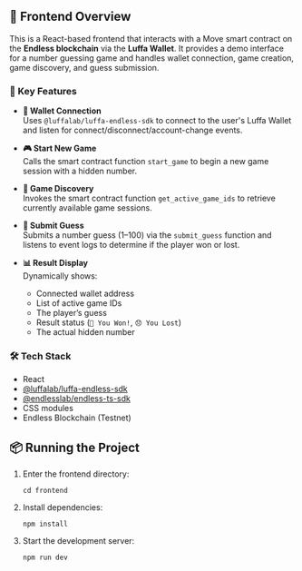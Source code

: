 ## 🧩 Frontend Overview

This is a React-based frontend that interacts with a Move smart contract on the **Endless blockchain** via the **Luffa Wallet**. It provides a demo interface for a number guessing game and handles wallet connection, game creation, game discovery, and guess submission.

### 🔧 Key Features

- **🔗 Wallet Connection**  
  Uses `@luffalab/luffa-endless-sdk` to connect to the user's Luffa Wallet and listen for connect/disconnect/account-change events.

- **🎮 Start New Game**  
  Calls the smart contract function `start_game` to begin a new game session with a hidden number.

- **📡 Game Discovery**  
  Invokes the smart contract function `get_active_game_ids` to retrieve currently available game sessions.

- **🎯 Submit Guess**  
  Submits a number guess (1–100) via the `submit_guess` function and listens to event logs to determine if the player won or lost.

- **📊 Result Display**  
  Dynamically shows:
  - Connected wallet address
  - List of active game IDs
  - The player’s guess
  - Result status (`🎉 You Won!`, `😞 You Lost`)
  - The actual hidden number

### 🛠 Tech Stack

- React
- [@luffalab/luffa-endless-sdk](https://www.npmjs.com/package/@luffalab/luffa-endless-sdk)
- [@endlesslab/endless-ts-sdk](https://www.npmjs.com/package/@endlesslab/endless-ts-sdk)
- CSS modules
- Endless Blockchain (Testnet)

## 📦 Running the Project

1. Enter the frontend directory:
   ```
   cd frontend
   ```

2. Install dependencies:
   ```
   npm install
   ```

3. Start the development server:
   ```
   npm run dev
   ```
